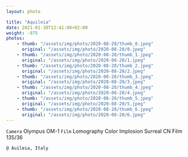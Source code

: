 ```yaml
---
layout: photo

title: "Aquileia"
date: 2021-01-30T12:41:08+02:00
weight: -975
photos:
    - thumb: "/assets/img/photo/2020-08-20/thumb_0.jpeg"
      original: "/assets/img/photo/2020-08-20/0.jpeg"
    - thumb: "/assets/img/photo/2020-08-20/thumb_1.jpeg"
      original: "/assets/img/photo/2020-08-20/1.jpeg"
    - thumb: "/assets/img/photo/2020-08-20/thumb_2.jpeg"
      original: "/assets/img/photo/2020-08-20/2.jpeg"
    - thumb: "/assets/img/photo/2020-08-20/thumb_3.jpeg"
      original: "/assets/img/photo/2020-08-20/3.jpeg"
    - thumb: "/assets/img/photo/2020-08-20/thumb_4.jpeg"
      original: "/assets/img/photo/2020-08-20/4.jpeg"
    - thumb: "/assets/img/photo/2020-08-20/thumb_5.jpeg"
      original: "/assets/img/photo/2020-08-20/5.jpeg"
    - thumb: "/assets/img/photo/2020-08-20/thumb_6.jpeg"
      original: "/assets/img/photo/2020-08-20/6.jpeg"
---
```

`Camera` Olympus OM-1
`Film` Lomography Color Implosion Surreal CN Film 135/36

`@ Auileia, Italy`
